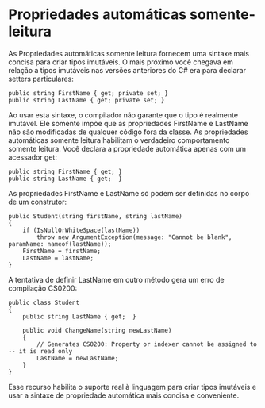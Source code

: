 ﻿# Propriedades automáticas somente-leitura

As Propriedades automáticas somente leitura fornecem uma sintaxe mais concisa para criar tipos imutáveis. O mais próximo você chegava em relação a tipos imutáveis nas versões anteriores do C# era para declarar setters particulares:

```
public string FirstName { get; private set; }
public string LastName { get; private set; }
```

Ao usar esta sintaxe, o compilador não garante que o tipo é realmente imutável. Ele somente impõe que as propriedades FirstName e LastName não são modificadas de qualquer código fora da classe.
As propriedades automáticas somente leitura habilitam o verdadeiro comportamento somente leitura. Você declara a propriedade automática apenas com um acessador get:

```
public string FirstName { get; }
public string LastName { get;  }
```

As propriedades FirstName e LastName só podem ser definidas no corpo de um construtor:

```
public Student(string firstName, string lastName)
{
    if (IsNullOrWhiteSpace(lastName))
        throw new ArgumentException(message: "Cannot be blank", paramName: nameof(lastName));
    FirstName = firstName;
    LastName = lastName;
}

```

A tentativa de definir LastName em outro método gera um erro de compilação CS0200:

```
public class Student
{
    public string LastName { get;  }

    public void ChangeName(string newLastName)
    {
        // Generates CS0200: Property or indexer cannot be assigned to -- it is read only
        LastName = newLastName;
    }
}
```

Esse recurso habilita o suporte real à linguagem para criar tipos imutáveis e usar a sintaxe de propriedade automática mais concisa e conveniente.
